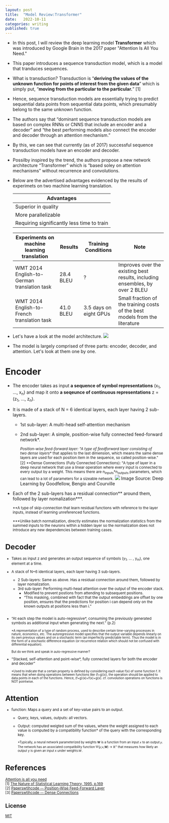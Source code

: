 ```yaml
---
layout: post
title:  "Model Review:Transformer"
date:   2022-10-11
categories: writing
published: true
---
```


* In this post, I will review the deep learning model **Transformer** which was introduced by Google Brain in the 2017 paper "Attention Is All You Need."
* This paper introduces a sequence transduction model, which is a model that tranduces sequences.
* What is transduction? Transduction is “**deriving the values of the unknown function for points of interest from the given data**” which is simply put, “**moving from the particular to the particular.**” [1]
* Hence, sequence transduction models are essentially trying to predict sequential data points from sequential data points, which presumably belong to the same unknown function.
* The authors say that “dominant sequence transduction models are based on complex RNNs or CNNS that include an encoder and a decoder” and “the best performing models also connect the encoder and decoder through an attention mechanism.”
* By this, we can see that currently (as of 2017) successful sequence transduction models have an encoder and decoder.
* Possilby inspired by the trend, the authors propose a new network architecture “Transformer” which is “based soley on attention mechanisms” without recurrence and convolutions.
* Below are the advertised advantages evidenced by the results of experimets on two machine learning translation.

  | Advantages      |
  |-----------|
  | Superior in quality   |
  | More parallelizable   |
  | Requiring significantly less time to train   |

  | Experiments on machine learning translation | Results | Training Conditions | Note |
  |-------------------|-----------------|------|------|
  | WMT 2014 English-to-German translation task | 28.4 BLEU | ? | Improves over the existing best results, including ensembles, by over 2 BLEU |
  | WMT 2014 English-to-French translation task | 41.0 BLEU | 3.5 days on eight GPUs | Small fraction of the training costs of the best models from the literature |

* Let's have a look at the model architecture.
  ![](http://machinelearningmastery.com/wp-content/uploads/2021/08/attention_research_1-727x1024.png)
* The model is largely comprised of three parts: encoder, decoder, and attention. Let's look at them one by one.
# Encoder
* The encoder takes as input **a sequence of symbol representations** (x<sub>1</sub>, ..., x<sub>n</sub>) and map it onto **a seqeunce of continuous representations** z = (z<sub>1</sub>, ..., z<sub>n</sub>).
* It is made of a stack of N = 6 identical layers, each layer having 2 sub-layers.
    * 1st sub-layer: A multi-head self-attention mechanism
    * 2nd sub-layer: A simple, position-wise fully connected feed-forward network*.
        
      <small>*Position-wise feed-forward layer: "A type of feedforward layer consisting of two dense layers** that applies to the last dimension, which means the same dense layers are used for each position item in the sequence, so called position-wise." [2]</small>
      <small>**Dense Connections (Fully Connected Connections): "A type of layer in a deep neural network that use a linear operation where every input is connected to every output by a weight. This means there are n<sub>inputs</sub>*n<sub>outputs</sub> parameters, which can lead to a lot of parameters for a sizeable network.</small>
      ![](https://production-media.paperswithcode.com/methods/Screen_Shot_2020-05-27_at_6.31.32_PM_xBfVMWZ.png)
      Image Source: Deep Learning by Goodfellow, Bengio and Courville
        
* Each of the 2 sub-layers has a residual connection** around them, followed by layer nomalization***.
        
  <small>**A type of skip-connection that learn residual functions with reference to the layer inputs, instead of learning unreferenced functions.</small>
        
  <small>***Unlike batch normalization, directly estimates the normalization statistics from the summed inputs to the neurons within a hidden layer so the normalization does not introduce any new dependencies between training cases.

# Decoder
* Takes as input z and generates an output sequence of symbols (y<sub>1</sub>, ... , y<sub>m</sub>), one element at a time. 
* A stack of N=6 identical layers, each layer having 3 sub-layers.
    * 2 Sub-layers: Same as above. Has a residual connection around them, followed by layer nomalization.
    * 3rd sub-layer: Performing multi-head attention over the output of the encoder stack.
        * Modified to prevent postions from attending to subsequent positions.
        * “This masking, combined with fact that the output embeddings are offset by one position, ensures that the predictions for position i can depend only on the known outputs at positions less than i.”
<br/><br/>
* “At each step the model is auto-regressive*, consuming the previously generated symbols as additional input when generating the next.” (p.2)
   
  <small>*A representation of a type of random process, used to describe certain time-varying processes in nature, economics, etc. The autoregressive model specifies that the output variable depends linearly on its own previous values and on a stochastic term (an imperfectly predictable term). Thus the model is in the form of a stochastic difference equation (or recurrence relation which should not be confused with differential equation).</small>  
   
  <small>But do we think and speak in auto-regressive manner?</small>

* “Stacked, self-attention and point-wise*, fully connected layers for both the encoder and decoder”

  <small>*Used to indicate that a certain property is defined by considering each value f(x) of some function f. It means that when doing operations between functions like (f+g)(x), the operation should be applied to data points in each of the functions. Hence, (f+g)(x)=f(x)+g(x). cf. convolution operations on functions is NOT pointwise.</small>

# Attention 
* function: Maps a query and a set of key-value pairs to an output.
    * Query, keys, values, outputs: all vectors. 
    * Output: computed weigted sum of the values, where the weight assigned to each value is computed by a compatibility function* of the query with the corresponding key.
   
      <small>*Typically, a neural network parameterized by weights 𝐖 is a function from an input 𝑥 to an output 𝑦. The network has an associated compatibility function Ψ(𝑦;𝑥,𝐖) → ℝ<sup>+</sup> that measures how likely an output y is given an input x under weights 𝑊.</small>
    
# References
[Attention is all you need](https://arxiv.org/abs/1706.03762)
<br>[1] [The Nature of Statistical Learning Theory, 1995, p.169](https://link.springer.com/book/10.1007/978-1-4757-3264-1)
<br>[2] [Paperswtihcode -- Position-Wise Feed-Forward Layer](https://paperswithcode.com/method/position-wise-feed-forward-layer)
<br>[3] [Paperswtihcode -- Dense Connections](https://paperswithcode.com/method/dense-connections)

<!-- %enddocs -->

## License

[MIT](./LICENSE)
